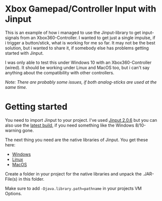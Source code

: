 # Xbox Gamepad/Controller Input with Jinput

This is an example of how i managed to use the Jinput-library to get input-signals from an Xbox360-Controller. I wanted to get just a single impulse, if i trigger a button/stick, what is working for me so far. It may not be the best solution, but i wanted to share it, if somebody else has problems getting started with Jinput.

I was only able to test this under Windows 10 with an Xbox360-Controller (wired). It should be working under Linux and MacOS too, but i can't say anything about the compatibility with other controllers.

*Note: There are probably some issues, if both analog-sticks are used at the same time.*

# Getting started

You need to import Jinput to your project. I've used [Jinput 2.0.6](http://grepcode.com/snapshot/repo1.maven.org/maven2/net.java.jinput/jinput/2.0.6) but you can also use the [latest build](http://ci.newdawnsoftware.com/job/JInput-git/), if you need something like the Windows 8/10-warning gone.

The next thing you need are the native libraries of Jinput. You get these here:

* [Windows](http://repo1.maven.org/maven2/net/java/jinput/jinput-platform/2.0.6/jinput-platform-2.0.6-natives-windows.jar)
* [Linux](http://repo1.maven.org/maven2/net/java/jinput/jinput-platform/2.0.6/jinput-platform-2.0.6-natives-linux.jar)
* [MacOS](http://repo1.maven.org/maven2/net/java/jinput/jinput-platform/2.0.6/jinput-platform-2.0.6-natives-osx.jar)

Create a folder in your project for the native libraries and unpack the .JAR-File(s) in this folder.

Make sure to add `-Djava.library.path=pathname` in your projects VM Options.

